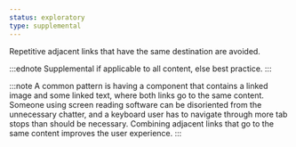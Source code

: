 ```yaml
---
status: exploratory
type: supplemental
---
```


Repetitive adjacent links that have the same destination are avoided.

:::ednote
Supplemental if applicable to all content, else best practice.
:::

:::note
A common pattern is having a component that contains a linked image and some linked text, where both links go to the same content. Someone using screen reading software can be disoriented from the unnecessary chatter, and a keyboard user has to navigate through more tab stops than should be necessary. Combining adjacent links that go to the same content improves the user experience.
:::